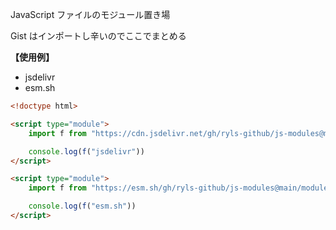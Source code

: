 JavaScript ファイルのモジュール置き場

Gist はインポートし辛いのでここでまとめる

**【使用例】**

- jsdelivr
- esm.sh

```html
<!doctype html>

<script type="module">
	import f from "https://cdn.jsdelivr.net/gh/ryls-github/js-modules@main/modules/example.js"

	console.log(f("jsdelivr"))
</script>

<script type="module">
	import f from "https://esm.sh/gh/ryls-github/js-modules@main/modules/example.js"

	console.log(f("esm.sh"))
</script>
```

